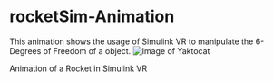 # rocketSim-Animation

This animation shows the usage of Simulink VR to manipulate the 6-Degrees of Freedom of a object.
![Image of Yaktocat](https://www.grc.nasa.gov/www/k-12/airplane/Images/yaw.gif)

Animation of a Rocket in Simulink VR
